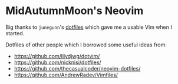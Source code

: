 # MidAutumnMoon's Neovim

Big thanks to `junegunn`'s [dotfiles](https://github.com/junegunn/dotfiles/) which gave me a usable Vim when I started.

Dotfiles of other people which I borrowed some useful ideas from:

- https://github.com/lilydjwg/dotvim/
- https://github.com/nicknisi/dotfiles/
- https://github.com/thecasualcoder/neovim-dotfiles/
- https://github.com/AndrewRadev/Vimfiles/

